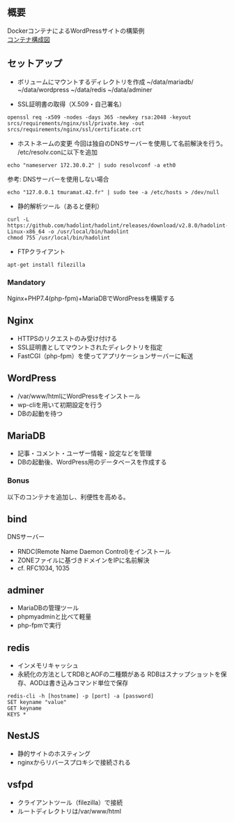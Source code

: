 ## 概要
DockerコンテナによるWordPressサイトの構築例  
[コンテナ構成図](https://drive.google.com/file/d/1IMgh776KeyKcMkrlNZrRkRfS6xgtrrsP/view?usp=sharing)

## セットアップ
- ボリュームにマウントするディレクトリを作成
~/data/mariadb/ ~/data/wordpress ~/data/redis ~/data/adminer

- SSL証明書の取得（X.509・自己署名）
```
openssl req -x509 -nodes -days 365 -newkey rsa:2048 -keyout srcs/requirements/nginx/ssl/private.key -out srcs/requirements/nginx/ssl/certificate.crt
```

- ホストネームの変更
今回は独自のDNSサーバーを使用して名前解決を行う。
/etc/resolv.conに以下を追加
```
echo "nameserver 172.30.0.2" | sudo resolvconf -a eth0
```

参考: DNSサーバーを使用しない場合
```
echo "127.0.0.1 tmuramat.42.fr" | sudo tee -a /etc/hosts > /dev/null
```

- 静的解析ツール（あると便利）
```
curl -L https://github.com/hadolint/hadolint/releases/download/v2.8.0/hadolint-Linux-x86_64 -o /usr/local/bin/hadolint
chmod 755 /usr/local/bin/hadolint
```

- FTPクライアント
```
apt-get install filezilla
```

### Mandatory
Nginx+PHP7.4(php-fpm)+MariaDBでWordPressを構築する

## Nginx
- HTTPSのリクエストのみ受け付ける
- SSL証明書としてマウントされたディレクトリを指定
- FastCGI（php-fpm）を使ってアプリケーションサーバーに転送

## WordPress
- /var/www/htmlにWordPressをインストール
- wp-cliを用いて初期設定を行う
- DBの起動を待つ

## MariaDB
- 記事・コメント・ユーザー情報・設定などを管理
- DBの起動後、WordPress用のデータベースを作成する

### Bonus
以下のコンテナを追加し、利便性を高める。

## bind
DNSサーバー
- RNDC(Remote Name Daemon Control)をインストール
- ZONEファイルに基づきドメインをIPに名前解決
- cf. RFC1034, 1035

## adminer
- MariaDBの管理ツール
- phpmyadminと比べて軽量
- php-fpmで実行

## redis
- インメモリキャッシュ
- 永続化の方法としてRDBとAOFの二種類がある
RDBはスナップショットを保存、AODは書き込みコマンド単位で保存
```
redis-cli -h [hostname] -p [port] -a [password]
SET keyname "value"
GET keyname
KEYS *
```

## NestJS
- 静的サイトのホスティング
- nginxからリバースプロキシで接続される

## vsfpd
- クライアントツール（filezilla）で接続
- ルートディレクトリは/var/www/html

